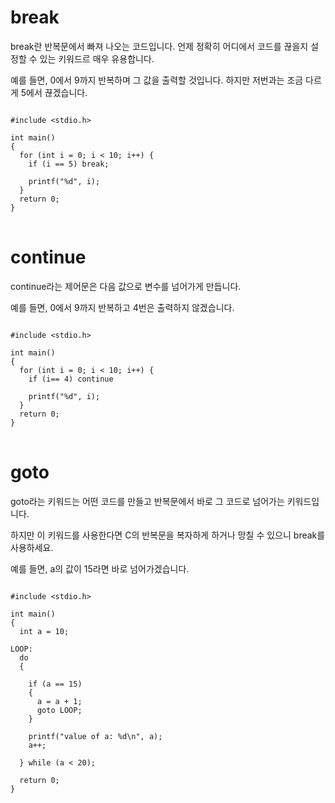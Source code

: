 # break

break란 반복문에서 빠져 나오는 코드입니다. 언제 정확히 어디에서 코드를 끊을지 설정할 수 있는 키워드르 매우 유용합니다.

예를 들면, 0에서 9까지 반복하며 그 값을 출력할 것입니다. 하지만 저번과는 조금 다르게 5에서 끊겠습니다.

<pre>
<code>
#include &lt;stdio.h>

int main()
{
  for (int i = 0; i < 10; i++) {
    if (i == 5) break;

    printf("%d", i);
  }
  return 0;
}
</code>
</pre>

# continue

continue라는 제어문은 다음 값으로 변수를 넘어가게 만듭니다.

예를 들면, 0에서 9까지 반복하고 4번은 출력하지 않겠습니다.

<pre>
<code>
#include &lt;stdio.h>

int main()
{
  for (int i = 0; i < 10; i++) {
    if (i== 4) continue

    printf("%d", i);
  }
  return 0;
}
</code>
</pre>

# goto

goto라는 키워드는 어떤 코드를 만들고 반복문에서 바로 그 코드로 넘어가는 키워드입니다.

하지만 이 키워드를 사용한다면 C의 반복문을 복자하게 하거나 망칠 수 있으니 break를 사용하세요.

예를 들면, a의 값이 15라면 바로 넘어가겠습니다.

<pre>
<code>
#include &lt;stdio.h>

int main()
{
  int a = 10;

LOOP:
  do
  {

    if (a == 15)
    {
      a = a + 1;
      goto LOOP;
    }

    printf("value of a: %d\n", a);
    a++;

  } while (a < 20);

  return 0;
}

</code>
</pre>
